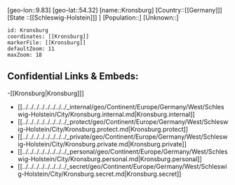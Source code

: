 ﻿---
location: [54.32,9.83]
mapzoom: [7,12] 
mapmarker: city 
type: City
tags:
- geo/City


SpocWebEntityId: 31661
isDeleted: false
confidential: public

---
[geo-lon::9.83]
[geo-lat::54.32]
[name::Kronsburg]
[Country::[[Germany]]]
[State ::[[Schleswig-Holstein]]] ]
[Population::]
[Unknown::]


```leaflet
id: Kronsburg
coordinates: [[Kronsburg]]
markerFile: [[Kronsburg]]
defaultZoom: 11 
maxZoom: 18
```


## Confidential Links & Embeds: 
-[[Kronsburg|Kronsburg]]] 
- [[../../../../../../../../_internal/geo/Continent/Europe/Germany/West/Schleswig-Holstein/City/Kronsburg.internal.md|Kronsburg.internal]] 
- [[../../../../../../../../_protect/geo/Continent/Europe/Germany/West/Schleswig-Holstein/City/Kronsburg.protect.md|Kronsburg.protect]] 
- [[../../../../../../../../_private/geo/Continent/Europe/Germany/West/Schleswig-Holstein/City/Kronsburg.private.md|Kronsburg.private]] 
- [[../../../../../../../../_personal/geo/Continent/Europe/Germany/West/Schleswig-Holstein/City/Kronsburg.personal.md|Kronsburg.personal]] 
- [[../../../../../../../../_secret/geo/Continent/Europe/Germany/West/Schleswig-Holstein/City/Kronsburg.secret.md|Kronsburg.secret]] 

